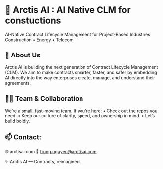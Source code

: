 # 🌌 Arctis AI : AI Native CLM for constuctions

AI-Native Contract Lifecycle Management for Project-Based Industries
Construction • Energy • Telecom

## 🚀 About Us

Arctis AI is building the next generation of Contract Lifecycle Management (CLM).
We aim to make contracts smarter, faster, and safer by embedding AI directly into the way enterprises create, manage, and understand their agreements.


## 👩‍💻 Team & Collaboration

We’re a small, fast-moving team.
If you’re here:
	•	Check out the repos you need.
	•	Keep our culture of clarity, speed, and ownership in mind.
	•	Let’s build boldly.

## 📫 Contact:
🌐 arctisai.com
📧 trung.nguyen@arctisai.com


✨ Arctis AI — Contracts, reimagined.
